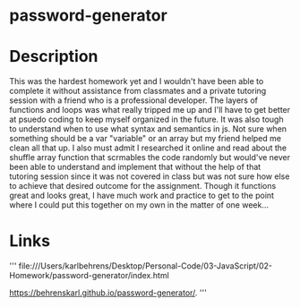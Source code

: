 # password-generator

# Description

This was the hardest homework yet and I wouldn't have been able to complete it without assistance from classmates and a private tutoring session with a friend who is a professional developer. The layers of functions and loops was what really tripped me up and I'll have to get better at psuedo coding to keep myself organized in the future. It was also tough to understand when to use what syntax and semantics in js. Not sure when something should be a var "variable" or an array but my friend helped me clean all that up. I also must admit I researched it online and read about the shuffle array function that scrmables the code randomly but would've never been able to understand and implement that without the help of that tutoring session since it was not covered in class but was not sure how else to achieve that desired outcome for the assignment. Though it functions great and looks great, I have much work and practice to get to the point where I could put this together on my own in the matter of one week... 

# Links
'''
file:///Users/karlbehrens/Desktop/Personal-Code/03-JavaScript/02-Homework/password-generator/index.html


https://behrenskarl.github.io/password-generator/.
'''
